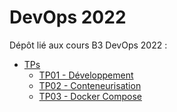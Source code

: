 # DevOps 2022

Dépôt lié aux cours B3 DevOps 2022 :
* [TPs](./TP)
    * [TP01 - Développement](./TP/WIK-DPS-TP01)
    * [TP02 - Conteneurisation](./TP/WIK-DPS-TP02)
    * [TP03 - Docker Compose](./TP/WIK-DPS-TP03)

